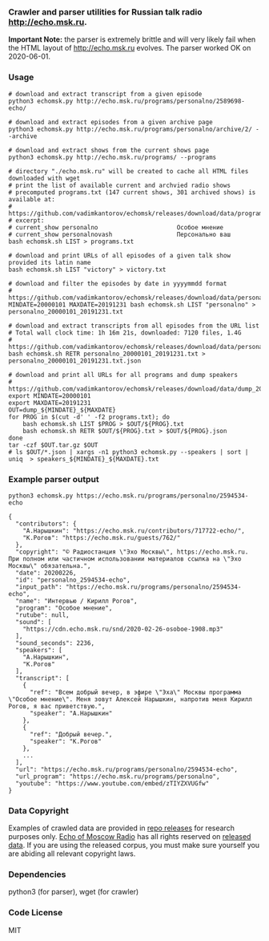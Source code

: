 ### Crawler and parser utilities for Russian talk radio http://echo.msk.ru.

**Important Note:** the parser is extremely brittle and will very likely fail when the HTML layout of http://echo.msk.ru evolves. The parser worked OK on 2020-06-01.

### Usage
```shell
# download and extract transcript from a given episode
python3 echomsk.py http://echo.msk.ru/programs/personalno/2589698-echo/

# download and extract episodes from a given archive page
python3 echomsk.py http://echo.msk.ru/programs/personalno/archive/2/ --archive

# download and extract shows from the current shows page
python3 echomsk.py http://echo.msk.ru/programs/ --programs

# directory "./echo.msk.ru" will be created to cache all HTML files downloaded with wget
# print the list of available current and archvied radio shows
# precomputed programs.txt (147 current shows, 301 archived shows) is available at:
# https://github.com/vadimkantorov/echomsk/releases/download/data/programs.txt
# excerpt:
# current_show personalno                      Особое мнение
# current_show personalnovash                  Персонально ваш
bash echomsk.sh LIST > programs.txt

# download and print URLs of all episodes of a given talk show provided its latin name
bash echomsk.sh LIST "victory" > victory.txt

# download and filter the episodes by date in yyyymmdd format
# https://github.com/vadimkantorov/echomsk/releases/download/data/personalno_20000101_20191231.txt
MINDATE=20000101 MAXDATE=20191231 bash echomsk.sh LIST "personalno" > personalno_20000101_20191231.txt

# download and extract transcripts from all episodes from the URL list
# Total wall clock time: 1h 16m 21s, downloaded: 7120 files, 1.4G
# https://github.com/vadimkantorov/echomsk/releases/download/data/personalno_20000101_20191231.txt.json.gz
bash echomsk.sh RETR personalno_20000101_20191231.txt > personalno_20000101_20191231.txt.json

# download and print all URLs for all programs and dump speakers
# https://github.com/vadimkantorov/echomsk/releases/download/data/dump_20000101_20191231.tar.gz
export MINDATE=20000101
export MAXDATE=20191231
OUT=dump_${MINDATE}_${MAXDATE}
for PROG in $(cut -d' ' -f2 programs.txt); do
	bash echomsk.sh LIST $PROG > $OUT/${PROG}.txt
	bash echomsk.sh RETR $OUT/${PROG}.txt > $OUT/${PROG}.json 
done
tar -czf $OUT.tar.gz $OUT
# ls $OUT/*.json | xargs -n1 python3 echomsk.py --speakers | sort | uniq  > speakers_${MINDATE}_${MAXDATE}.txt
```

### Example parser output
```shell
python3 echomsk.py https://echo.msk.ru/programs/personalno/2594534-echo
```
```
{
  "contributors": {
    "А.Нарышкин": "https://echo.msk.ru/contributors/717722-echo/",
    "К.Рогов": "https://echo.msk.ru/guests/762/"
  },
  "copyright": "© Радиостанция \"Эхо Москвы\", https://echo.msk.ru. При полном или частичном использовании материалов ссылка на \"Эхо Москвы\" обязательна.",
  "date": 20200226,
  "id": "personalno_2594534-echo",
  "input_path": "https://echo.msk.ru/programs/personalno/2594534-echo",
  "name": "Интервью / Кирилл Рогов",
  "program": "Особое мнение",
  "rutube": null,
  "sound": [
    "https://cdn.echo.msk.ru/snd/2020-02-26-osoboe-1908.mp3"
  ],
  "sound_seconds": 2236,
  "speakers": [
    "А.Нарышкин",
    "К.Рогов"
  ],
  "transcript": [
    {
      "ref": "Всем добрый вечер, в эфире \"Эха\" Москвы программа \"Особое мнение\". Меня зовут Алексей Нарышкин, напротив меня Кирилл Рогов, я вас приветствую.",
      "speaker": "А.Нарышкин"
    },
    {
      "ref": "Добрый вечер.",
      "speaker": "К.Рогов"
    },
    ...
  ],
  "url": "https://echo.msk.ru/programs/personalno/2594534-echo",
  "url_program": "https://echo.msk.ru/programs/personalno",
  "youtube": "https://www.youtube.com/embed/zTIYZXVUGfw"
}
```

### Data Copyright
Examples of crawled data are provided in [repo releases](https://github.com/vadimkantorov/echomsk/releases/tag/data) for research purposes only. [Echo of Moscow Radio](http://echo.msk.ru) has all rights reserved on [released data](https://github.com/vadimkantorov/echomsk/releases/tag/data). If you are using the released corpus, you must make sure yourself you are abiding all relevant copyright laws.

### Dependencies
python3 (for parser), wget (for crawler) 

### Code License
MIT
